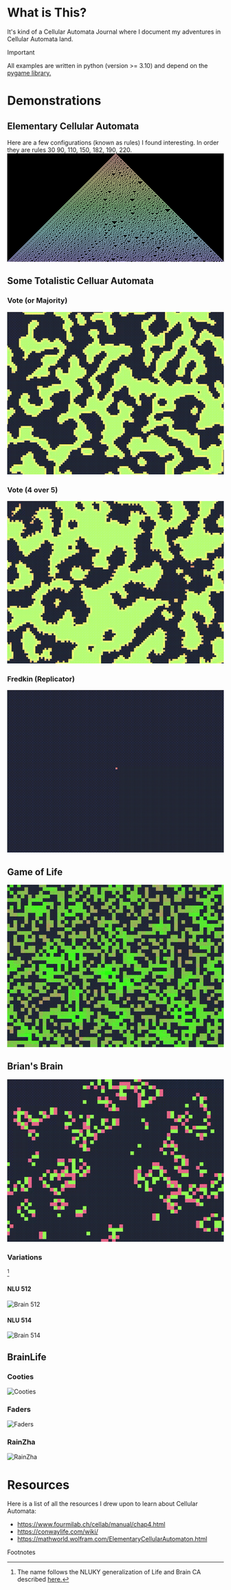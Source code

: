 # What is This?

It's kind of a Cellular Automata Journal where I document my adventures in Cellular Automata land.

> [!IMPORTANT]
> All examples are written in python (version >= 3.10) and depend on the [pygame library.](https://www.pygame.org/)

# Demonstrations

## Elementary Cellular Automata

Here are a few configurations (known as rules) I found interesting. In order they are rules 30 90, 110, 150, 182, 190, 220.
![ECA](images/elementary_automata.gif)

## Some Totalistic Celluar Automata

### Vote (or Majority)

![Vote](images/vote.gif)

### Vote (4 over 5)

![Vote, 4 over 5](images/vote_4_5.gif)

### Fredkin (Replicator)

![Fredkin](images/replicator.gif)

## Game of Life

![Game of Life](images/life.gif)

## Brian's Brain

![Brain](images/brain.gif)

### Variations
[^1]

#### NLU 512

![Brain 512](images/brain_512.gif)

#### NLU 514

![Brain 514](images/brain_514.gif)

## BrainLife

### Cooties

![Cooties](images/cooties.gif)

### Faders

![Faders](images/faders.gif)

### RainZha

![RainZha](images/rainzha.gif)

# Resources

Here is a list of all the resources I drew upon to learn about Cellular Automata:

- https://www.fourmilab.ch/cellab/manual/chap4.html
- https://conwaylife.com/wiki/
- https://mathworld.wolfram.com/ElementaryCellularAutomaton.html

Footnotes
[^1]: The name follows the NLUKY generalization of Life and Brain CA described [here.](https://www.fourmilab.ch/cellab/manual/chap4.html#i4-TH-semit)
